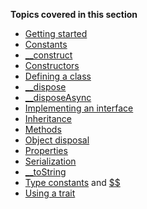 **Topics covered in this section**

* [Getting started](some-basics.md)
* [Constants](constants.md) 
* [__construct](constructors.md)
* [Constructors](constructors.md) 
* [Defining a class](defining-a-basic-class.md) 
* [__dispose](methods-with-predefined-semantics#method-__dispose)
* [__disposeAsync](methods-with-predefined-semantics#method-__disposeAsync.md)
* [Implementing an interface](implementing-an-interface.md) 
* [Inheritance](inheritance.md) 
* [Methods](methods.md)
* [Object disposal](object-disposal.md)
* [Properties](properties.md)
* [Serialization](serialization.md)
* [__toString](methods-with-predefined-semantics#method-__toString)
* [Type constants](type-constants.md) and [$$](type-constants-revisited.md)
* [Using a trait](using-a-trait.md) 
